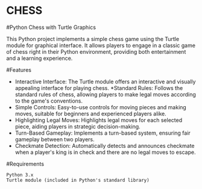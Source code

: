 # CHESS

#Python Chess with Turtle Graphics

This Python project implements a simple chess game using the Turtle module for graphical interface. It allows players to engage in a classic game of chess right in their Python environment, providing both entertainment and a learning experience.

#Features

   * Interactive Interface: The Turtle module offers an interactive and visually appealing interface for playing chess.
   *Standard Rules: Follows the standard rules of chess, allowing players to make legal moves according to the game's conventions.
   * Simple Controls: Easy-to-use controls for moving pieces and making moves, suitable for beginners and experienced players alike.
   * Highlighting Legal Moves: Highlights legal moves for each selected piece, aiding players in strategic decision-making.
   * Turn-Based Gameplay: Implements a turn-based system, ensuring fair gameplay between two players.
   * Checkmate Detection: Automatically detects and announces checkmate when a player's king is in check and there are no legal moves to escape.

#Requirements

    Python 3.x
    Turtle module (included in Python's standard library)

